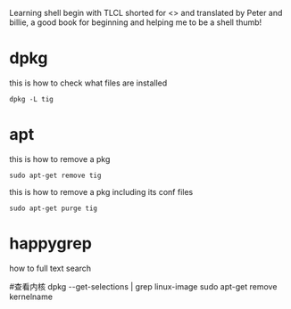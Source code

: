 Learning shell begin with TLCL shorted for <<The Linux Command Line>> and translated by Peter and billie, a good book for beginning and helping me to be a shell thumb!


# dpkg
this is how to check what files are installed

    dpkg -L tig

# apt
this is how to remove a pkg

    sudo apt-get remove tig

this is how to remove a pkg including its conf files

    sudo apt-get purge tig

# happygrep
how to full text search

#查看内核
dpkg --get-selections | grep linux-image
sudo apt-get remove kernelname

